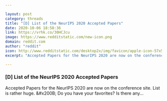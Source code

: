 ```yaml
---

layout: post
category: threads
title: "[D] List of the NeurIPS 2020 Accepted Papers"
date: 2020-10-06 18:58:36
link: https://vrhk.co/30HCJcu
image: https://www.redditstatic.com/new-icon.png
domain: reddit.com
author: "reddit"
icon: http://www.redditstatic.com/desktop2x/img/favicon/apple-icon-57x57.png
excerpt: "Accepted Papers for the NeurIPS 2020 are now on the conference site. List is rather huge. &amp;#x200B; Do you have your favorites? Is there any..."

---
```


### [D] List of the NeurIPS 2020 Accepted Papers

Accepted Papers for the NeurIPS 2020 are now on the conference site. List is rather huge. &amp;#x200B; Do you have your favorites? Is there any...